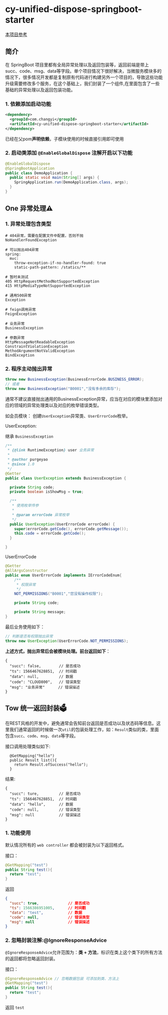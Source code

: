 # cy-unified-dispose-springboot-starter

[本项目参考](https://www.purgeteam.com/guide/old/unified-dispose-springboot-starter/#%E7%AE%80%E4%BB%8B)

## 简介

在 SpringBoot 项目里都有全局异常处理以及返回包装等，返回前端是带上succ、code、msg、data等字段。单个项目情况下很好解决，当微服务模块多的情况下，很多情况开发都是复制原有代码进行构建另外一个项目的，导致这些功能升级需要修改多个服务，在这个基础上，我们封装了一个组件,在里面包含了一些基础的异常处理以及返回包装功能。

### 1. 依赖添加启动功能
```xml
<dependency>
  <groupId>com.changyi</groupId>
  <artifactId>cy-unified-dispose-springboot-starter</artifactId>
</dependency>
```

已经在父pom**声明依赖**，子模块使用的时候直接引用即可使用

### 2. 启动类添加 `@EnableGlobalDispose` 注解开启以下功能

```java
@EnableGlobalDispose
@SpringBootApplication
public class DemoApplication {
  public static void main(String[] args) {
    SpringApplication.run(DemoApplication.class, args);
  }
}
```

## One 异常处理⚠️

### 1. 异常处理包含类型

```properties
# 404异常，需要在配置文件中配置，否则不抛
NoHandlerFoundException

# 可以抛出404异常
spring:
  mvc:
    throw-exception-if-no-handler-found: true
    static-path-pattern: /statics/**

# 暂时未测试
405 HttpRequestMethodNotSupportedException
415 HttpMediaTypeNotSupportedException

# 通用500异常
Exception

# feign调用异常
FeignException

# 业务异常
BusinessException

# 参数异常
HttpMessageNotReadableException
ConstraintViolationException
MethodArgumentNotValidException
BindException
```

### 2. 程序主动抛出异常

```java
throw new BusinessException(BusinessErrorCode.BUSINESS_ERROR);
// 或者
throw new BusinessException("B0001","没有多余的库存");
```

通常不建议直接抛出通用的BusinessException异常，应当在对应的模块里添加对应的领域的异常处理类以及对应的枚举错误类型。

如会员模块： 创建`UserException`异常类、`UserErrorCode`枚举。

UserException:

继承 `BusinessException`

```java
/**
 * {@link RuntimeException} user 业务异常
 *
 * @author purgeyao
 * @since 1.0
 */
@Getter
public class UserException extends BusinessException {

  private String code;
  private boolean isShowMsg = true;

  /**
   * 使用枚举传参
   *
   * @param errorCode 异常枚举
   */
  public UserException(UserErrorCode errorCode) {
    super(errorCode.getCode(), errorCode.getMessage());
    this.code = errorCode.getCode();
  }

}
```

UserErrorCode

```java
@Getter
@AllArgsConstructor
public enum UserErrorCode implements IErrorCodeEnum{
    /**
     * 权限异常
     */
    NOT_PERMISSIONS("B0001","您没有操作权限");

    private String code;

    private String message;
}
```

最后业务使用如下：

```java
// 判断是否有权限抛出异常
throw new UserException(UserErrorCode.NOT_PERMISSIONS);
```

**上述方式，抛出异常后会被模块处理。前台返回如下**：

```text
{
  "succ": false,        // 是否成功
  "ts": 1566467628851,  // 时间戳
  "data": null,         // 数据
  "code": "CLOUD800",   // 错误类型
  "msg": "业务异常"      // 错误描述
}
```

## Tow 统一返回封装🗳

在REST风格的开发中，避免通常会告知前台返回是否成功以及状态码等信息。这里我们通常返回的时候做一次`util`的包装处理工作，如：`Result`类似的类，里面包含`succ`、`code`、`msg`、`data`等字段。

接口调用处理类似如下:

```text
  @GetMapping("hello")
  public Result list(){
    return Result.ofSuccess("hello");
  }
```

结果:

```text
{
  "succ": ture,         // 是否成功
  "ts": 1566467628851,  // 时间戳
  "data": "hello",      // 数据
  "code": null,         // 错误类型
  "msg": null           // 错误描述
}
```

### 1. 功能使用

默认情况所有的 `web controller` 都会被封装为以下返回格式。

接口：

```java
@GetMapping("test")
public String test(){
  return "test";
}
```

返回

```json
{
  "succ": true,             // 是否成功
  "ts": 1566386951005,      // 时间戳
  "data": "test",           // 数据
  "code": null,             // 错误类型
  "msg": null               // 错误描述         
}
```

### 2. 忽略封装注解:@IgnoreResponseAdvice

`@IgnoreResponseAdvice`允许范围为：**类 + 方法**，标识在类上这个类下的所有方法的返回都将忽略返回封装。

接口：

```java
@IgnoreResponseAdvice // 忽略数据包装 可添加到类、方法上
@GetMapping("test")
public String test(){
  return "test";
}
```

返回 `test`